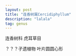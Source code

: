 ---layout: posttitle: "连香树属Cercidiphyllum"description: "lalala"tag: genus---连香树科虎耳草目？？？孑遗植物叶片圆圆心形